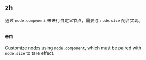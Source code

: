 ## zh

通过 `node.component` 来进行自定义节点，需要与 `node.size` 配合实现。

## en

Customize nodes using `node.component`, which must be paired with `node.size` to take effect.
